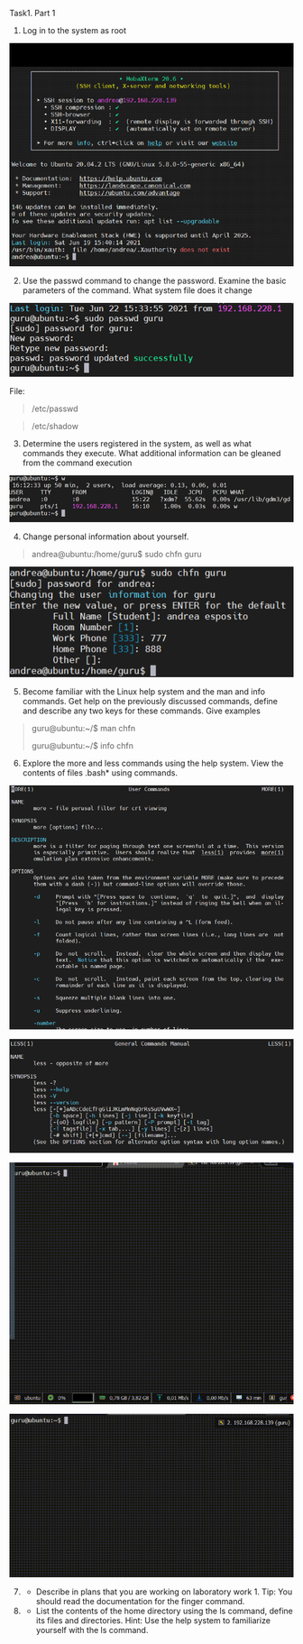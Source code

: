 Task1. Part 1
1) Log in to the system as root

![img.png](img/login.png)

2) Use the passwd command to change the password. Examine the basic parameters of the command. What system file does it change

![img.png](img/changePass.png)

File:
>/etc/passwd

>/etc/shadow

3) Determine the users registered in the system, as well as what commands they execute. What additional information can be gleaned from the command execution

![img.png](img/usersSystem.png)

4) Change personal information about yourself.

>andrea@ubuntu:/home/guru$ sudo chfn guru

![img.png](img/changeFullName.png)

5) Become familiar with the Linux help system and the man and info commands.
   Get help on the previously discussed commands, define and describe any two keys for these commands.
   Give examples
   
>guru@ubuntu:~/$ man chfn
>
>guru@ubuntu:~/$ info chfn
   
6) Explore the more and less commands using the help system.
   View the contents of files .bash* using commands.
   
![img.png](img/manMore.png)

![img.png](img/manLess.png)

![img.png](img/moreBash.gif)

![img.png](img/lessBash.gif)
   
7) * Describe in plans that you are working on laboratory work 1.
    Tip: You should read the documentation for the finger command.
     
8) * List the contents of the home directory using the ls command, define its files and directories.
    Hint: Use the help system to familiarize yourself with the ls command.